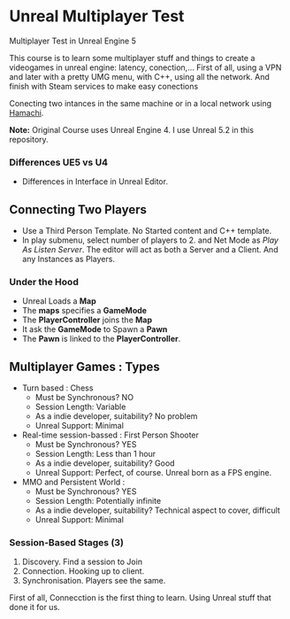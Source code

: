 # Unreal Multiplayer Test
Multiplayer Test in Unreal Engine 5

This course is to learn some multiplayer stuff and things to create a videogames in unreal engine: latency, conection,... First of all, using a VPN and later with a pretty UMG menu, with C++, using all the network. And finish with Steam services to make easy conections

Conecting two intances in the same machine or in a local network using [Hamachi](https://www.vpn.net/).

**Note:** Original Course uses Unreal Engine 4. I use Unreal 5.2 in this repository.

### Differences UE5 vs U4
- Differences in Interface in Unreal Editor.

## Connecting Two Players
- Use a Third Person Template. No Started content and C++ template.
- In play submenu, select number of players to 2. and Net Mode as _Play As Listen Server_. The editor will act as both a Server and a Client. And any Instances as Players.

### Under the Hood
- Unreal Loads a **Map**
- The **maps** specifies a **GameMode**
- The **PlayerController** joins the **Map**
- It ask the **GameMode** to Spawn a **Pawn**
- The **Pawn** is linked to the **PlayerController**.

## Multiplayer Games : Types
- Turn based : Chess
	- Must be Synchronous? NO
	- Session Length: Variable
	- As a indie developer, suitability? No problem
	- Unreal Support: Minimal
- Real-time session-bassed : First Person Shooter
	- Must be Synchronous? YES
	- Session Length: Less than 1 hour
	- As a indie developer, suitability? Good
	- Unreal Support: Perfect, of course. Unreal born as a FPS engine.
- MMO and Persistent World :
	- Must be Synchronous? YES
	- Session Length: Potentially infinite
	- As a indie developer, suitability? Technical aspect to cover, difficult
	- Unreal Support: Minimal

### Session-Based Stages (3)
 1. Discovery. Find a session to Join
 2. Connection. Hooking up to client.
 3. Synchronisation. Players see the same.

First of all, Connecction is the first thing to learn. Using Unreal stuff that done it for us.
